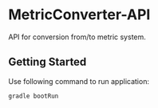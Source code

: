 # MetricConverter-API

API for conversion from/to metric system. 

## Getting Started
Use following command to run application:
```
gradle bootRun
```

